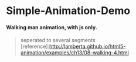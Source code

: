 # Simple-Animation-Demo
#### Walking man animation, with js only.
>seperated to several segments
>[reference]:http://lamberta.github.io/html5-animation/examples/ch13/08-walking-4.html 
